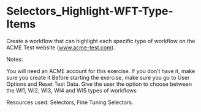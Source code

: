 # Selectors_Highlight-WFT-Type-Items


Create a workflow that can highlight each specific type of workflow on the ACME Test website (www.acme-test.com).

Notes:

You will need an ACME account for this exercise. If you don’t have it, make sure you create it
Before starting the exercise, make sure you go to User Options and Reset Test Data.
Give the user the option to choose between the WI1, WI2, WI3, WI4 and WI5 types of workflows

Resources used: Selectors, Fine Tuning Selectors.
